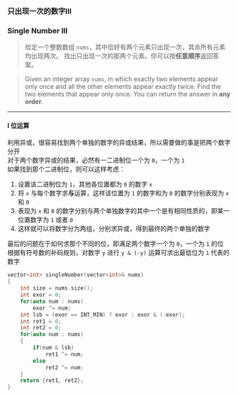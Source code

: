 ### 只出现一次的数字III
### Single Number III

> 给定一个整数数组 `nums`，其中恰好有两个元素只出现一次，其余所有元素均出现两次。 找出只出现一次的那两个元素。你可以按**任意顺序**返回答案。

> Given an integer array `nums`, in which exactly two elements appear only once and all the other elements appear exactly twice. Find the two elements that appear only once. You can return the answer in **any order**.  

----------

#### I 位运算

利用异或，很容易找到两个单独的数字的异或结果，所以需要做的事是把两个数字分开  
对于两个数字异或的结果，必然有一二进制位一个为 `0`，一个为 `1`  
如果找到那个二进制位，则可以这样考虑：
1. 设置该二进制位为 `1`，其他各位置都为 `0` 的数字 `x`  
2. 将 `x` 与每个数字求**与**运算，这样该位置为 `1` 的数字和为 `0` 的数字分别表现为 `x` 和 `0`  
3. 表现为 `x` 和 `0` 的数字分别与两个单独数字的其中一个是有相同性质的，即某一位置数字为 `1` 或者 `0`  
4. 这样就可以将数字分为两组，分别求异或，得到最终的两个单独的数字  

最后的问题在于如何求那个不同的位，即满足两个数字一个为 `0`，一个为 `1` 的位  
根据有符号数的补码规则，对数字 `y` 进行 `y & (-y)` 运算可求出最低位为 `1` 代表的数字

```cpp
vector<int> singleNumber(vector<int>& nums) 
{
    int size = nums.size();
    int exor = 0;
    for(auto num : nums)
        exor ^= num;
    int lsb = (exor == INT_MIN) ? exor : exor & (-exor);
    int ret1 = 0;
    int ret2 = 0;
    for(auto num : nums)
    {
        if(num & lsb)
            ret1 ^= num;
        else
            ret2 ^= num;
    }
    return {ret1, ret2};
}
```
